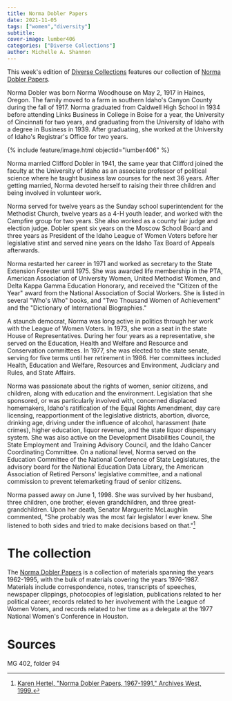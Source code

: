 ```yaml
---
title: Norma Dobler Papers
date: 2021-11-05
tags: ["women","diversity"]
subtitle: 
cover-image: lumber406
categories: ["Diverse Collections"]
author: Michelle A. Shannon
---
```


This week's edition of [Diverse Collections](https://harvester.lib.uidaho.edu/series/diversecollections.html) features our collection of [Norma Dobler Papers](https://archiveswest.orbiscascade.org/ark:/80444/xv85164).

Norma Dobler was born Norma Woodhouse on May 2, 1917 in Haines, Oregon. The family moved to a farm in southern Idaho's Canyon County during the fall of 1917. Norma graduated from Caldwell High School in 1934 before attending Links Business in College in Boise for a year, the University of Cincinnati for two years, and graduating from the University of Idaho with a degree in Business in 1939. After graduating, she worked at the University of Idaho's Registrar's Office for two years. 

{% include feature/image.html objectid="lumber406" %}

Norma married Clifford Dobler in 1941, the same year that Clifford joined the faculty at the University of Idaho as an associate professor of political science where he taught business law courses for the next 36 years. After getting married, Norma devoted herself to raising their three children and being involved in volunteer work. 

Norma served for twelve years as the Sunday school superintendent for the Methodist Church, twelve years as a 4-H youth leader, and worked with the Campfire group for two years. She also worked as a county fair judge and election judge. Dobler spent six years on the Moscow School Board and three years as President of the Idaho League of Women Voters before her legislative stint and served nine years on the Idaho Tax Board of Appeals afterwards. 

Norma restarted her career in 1971 and worked as secretary to the State Extension Forester until 1975. She was awarded life membership in the PTA, American Association of University Women, United Methodist Women, and Delta Kappa Gamma Education Honorary, and received the "Citizen of the Year" award from the National Association of Social Workers. She is listed in several "Who's Who" books, and "Two Thousand Women of Achievement" and the "Dictionary of International Biographies."

A staunch democrat, Norma was long active in politics through her work with the League of Women Voters.  In 1973, she won a seat in the state House of Representatives. During her four years as a representative, she served on the Education, Health and Welfare and Resource and Conservation committees. In 1977, she was elected to the state senate, serving for five terms until her retirement in 1986. Her committees included Health, Education and Welfare, Resources and Environment, Judiciary and Rules, and State Affairs.

Norma was passionate about the rights of women, senior citizens, and children, along with education and the environment. Legislation that she sponsored, or was particularly involved with, concerned displaced homemakers, Idaho's ratification of the Equal Rights Amendment, day care licensing, reapportionment of the legislative districts, abortion, divorce, drinking age, driving under the influence of alcohol, harassment (hate crimes), higher education, liquor revenue, and the state liquor dispensary system. She was also active on the Development Disabilities Council, the State Employment and Training Advisory Council, and the Idaho Cancer Coordinating Committee. On a national level, Norma served on the Education Committee of the National Conference of State Legislatures, the advisory board for the National Education Data Library, the American Association of Retired Persons' legislative committee, and a national commission to prevent telemarketing fraud of senior citizens.

Norma passed away on June 1, 1998. She was survived by her husband, three children, one brother, eleven grandchildren, and three great-grandchildren. Upon her death, Senator Marguerite McLaughlin commented, "She probably was the most fair legislator I ever knew. She listened to both sides and tried to make decisions based on that."[^1]

# The collection

The [Norma Dobler Papers](https://archiveswest.orbiscascade.org/ark:/80444/xv85164) is a collection of materials spanning the years 1962-1995, with the bulk of materials covering the years 1976-1987. Materials include correspondence, notes, transcripts of speeches, newspaper clippings, photocopies of legislation, publications related to her political career, records related to her involvement with the League of Women Voters, and records related to her time as a delegate at the 1977 National Women's Conference in Houston.

# Sources

MG 402, folder 94

[^1]: [Karen Hertel, "Norma Dobler Papers, 1967-1991," Archives West, 1999.](https://archiveswest.orbiscascade.org/ark:/80444/xv85164)